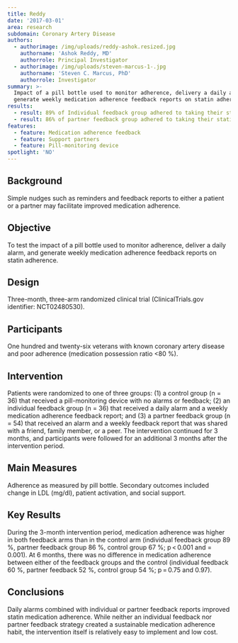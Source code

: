 ```yaml
---
title: Reddy
date: '2017-03-01'
area: research
subdomain: Coronary Artery Disease
authors:
  - authorimage: /img/uploads/reddy-ashok.resized.jpg
    authorname: 'Ashok Reddy, MD'
    authorrole: Principal Investigator
  - authorimage: /img/uploads/steven-marcus-1-.jpg
    authorname: 'Steven C. Marcus, PhD'
    authorrole: Investigator
summary: >-
  Impact of a pill bottle used to monitor adherence, delivery a daily alarm, and
  generate weekly medication adherence feedback reports on statin adherence.
results:
  - result: 89% of Individual feedback group adhered to taking their statin medication
  - result: 86% of partner feedback group adhered to taking their statin medication
features:
  - feature: Medication adherence feedback
  - feature: Support partners
  - feature: Pill-monitoring device
spotlight: 'NO'
---
```

## Background

Simple nudges such as reminders and feedback reports to either a patient or a partner may facilitate improved medication adherence.



## Objective

To test the impact of a pill bottle used to monitor adherence, deliver a daily alarm, and generate weekly medication adherence feedback reports on statin adherence.



## Design

Three-month, three-arm randomized clinical trial (ClinicalTrials.gov identifier: NCT02480530).



## Participants

One hundred and twenty-six veterans with known coronary artery disease and poor adherence (medication possession ratio <80 %).



## Intervention

Patients were randomized to one of three groups: (1) a control group (n = 36) that received a pill-monitoring device with no alarms or feedback; (2) an individual feedback group (n = 36) that received a daily alarm and a weekly medication adherence feedback report; and (3) a partner feedback group (n = 54) that received an alarm and a weekly feedback report that was shared with a friend, family member, or a peer. The intervention continued for 3 months, and participants were followed for an additional 3 months after the intervention period.



## Main Measures

Adherence as measured by pill bottle. Secondary outcomes included change in LDL (mg/dl), patient activation, and social support.



## Key Results

During the 3-month intervention period, medication adherence was higher in both feedback arms than in the control arm (individual feedback group 89 %, partner feedback group 86 %, control group 67 %; p < 0.001 and = 0.001). At 6 months, there was no difference in medication adherence between either of the feedback groups and the control (individual feedback 60 %, partner feedback 52 %, control group 54 %; p = 0.75 and 0.97).



## Conclusions

Daily alarms combined with individual or partner feedback reports improved statin medication adherence. While neither an individual feedback nor partner feedback strategy created a sustainable medication adherence habit, the intervention itself is relatively easy to implement and low cost.
